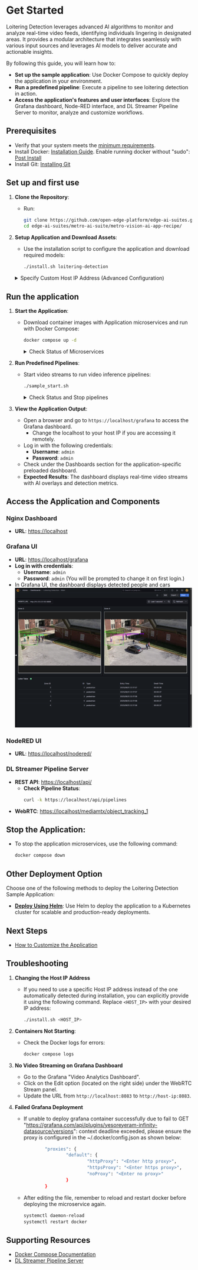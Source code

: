 
# Get Started

Loitering Detection leverages advanced AI algorithms to monitor and analyze real-time video feeds, identifying individuals lingering in designated areas. It provides a modular architecture that integrates seamlessly with various input sources and leverages AI models to deliver accurate and actionable insights.

By following this guide, you will learn how to:
- **Set up the sample application**: Use Docker Compose to quickly deploy the application in your environment.
- **Run a predefined pipeline**: Execute a pipeline to see loitering detection in action.
- **Access the application's features and user interfaces**: Explore the Grafana dashboard, Node-RED interface, and DL Streamer Pipeline Server to monitor, analyze and customize workflows.

## Prerequisites
- Verify that your system meets the [minimum requirements](./system-requirements.md).
- Install Docker: [Installation Guide](https://docs.docker.com/get-docker/).
Enable running docker without "sudo": [Post Install](https://docs.docker.com/engine/install/linux-postinstall/)
- Install Git: [Installing Git](https://git-scm.com/book/en/v2/Getting-Started-Installing-Git)



<!--
**Setup and First Use**: Include installation instructions, basic operation, and initial validation.
-->
## Set up and first use

<!--
**User Story 1**: Setting Up the Application
- **As a developer**, I want to set up the application in my environment, so that I can start exploring its functionality.

**Acceptance Criteria**:
1. Step-by-step instructions for downloading and installing the application.
2. Verification steps to ensure successful setup.
3. Troubleshooting tips for common installation issues.
-->

1. **Clone the Repository**:
   - Run:
     ```bash
     git clone https://github.com/open-edge-platform/edge-ai-suites.git
     cd edge-ai-suites/metro-ai-suite/metro-vision-ai-app-recipe/
     ```

2. **Setup Application and Download Assets**:
   - Use the installation script to configure the application and download required models:
     ```bash
     ./install.sh loitering-detection
     ```

    <details>
    <summary>
    Specify Custom Host IP Address (Advanced Configuration)
    </summary>

    For environments requiring a specific host IP address (such as when using Edge Manageability Toolkit or deploying across different network interfaces), you can explicitly specify the IP address:

    ```bash
    ./install.sh loitering-detection <HOST_IP>
    ```
    Replace `<HOST_IP>` with your target IP address.

    </details>


## Run the application

1. **Start the Application**:
   - Download container images with Application microservices and run with Docker Compose:
     ```bash
     docker compose up -d
     ```

     <details>
     <summary>
     Check Status of Microservices
     </summary>

     - The application starts the following microservices.
     - To check if all microservices are in Running state:
       ```bash
       docker ps
       ```

     **Expected Services:**
     - Grafana Dashboard
     - DL Streamer Pipeline Server
     - MQTT Broker
     - Node-RED (for applications without Scenescape)
     - Scenescape services (for Smart Intersection only)

     </details>

2. **Run Predefined Pipelines**:

   - Start video streams to run video inference pipelines:
     ```bash
     ./sample_start.sh
     ```

     <details>
     <summary>
     Check Status and Stop pipelines
     </summary>

     - To check the status:
       ```bash
       ./sample_status.sh
       ```

     - To stop the pipelines without waiting for video streams to finish replay:
       ```bash
       ./sample_stop.sh
       ```
     </details>

3. **View the Application Output**:
   - Open a browser and go to `https://localhost/grafana` to access the Grafana dashboard.
     - Change the localhost to your host IP if you are accessing it remotely.
   - Log in with the following credentials:
     - **Username**: `admin`
     - **Password**: `admin`
   - Check under the Dashboards section for the application-specific preloaded dashboard.
   - **Expected Results**: The dashboard displays real-time video streams with AI overlays and detection metrics.


## **Access the Application and Components** ##

### **Nginx Dashboard** ###
- **URL**: [https://localhost](https://localhost)

### **Grafana UI** ###
- **URL**: [https://localhost/grafana](https://localhost/grafana)
- **Log in with credentials**:
    - **Username**: `admin`
    - **Password**: `admin` (You will be prompted to change it on first login.)
- In Grafana UI, the dashboard displays detected people and cars
      ![Grafana Dashboard](_images/grafana.png)

### **NodeRED UI** ###
- **URL**: [https://localhost/nodered/](https://localhost/nodered/)

### **DL Streamer Pipeline Server** ###
- **REST API**: [https://localhost/api/](https://localhost/api/)
  - **Check Pipeline Status**:
    ```bash
    curl -k https://localhost/api/pipelines
    ```
- **WebRTC**: [https://localhost/mediamtx/object_tracking_1](https://localhost/mediamtx/object_tracking_1)

## **Stop the Application**:

- To stop the application microservices, use the following command:
  ```bash
  docker compose down
  ```

## Other Deployment Option

Choose one of the following methods to deploy the Loitering Detection Sample Application:

- **[Deploy Using Helm](./how-to-deploy-with-helm.md)**: Use Helm to deploy the application to a Kubernetes cluster for scalable and production-ready deployments.

## Next Steps
- [How to Customize the Application](how-to-customize-application.md)

## Troubleshooting

1. **Changing the Host IP Address**

    - If you need to use a specific Host IP address instead of the one automatically detected during installation, you can explicitly provide it using the following command. Replace `<HOST_IP>` with your desired IP address:

      ```bash
      ./install.sh <HOST_IP>
      ```

2. **Containers Not Starting**:
   - Check the Docker logs for errors:
     ```bash
     docker compose logs
     ```

3. **No Video Streaming on Grafana Dashboard**
    - Go to the Grafana "Video Analytics Dashboard".
    - Click on the Edit option (located on the right side) under the WebRTC Stream panel.
    - Update the URL from `http://localhost:8083` to `http://host-ip:8083`.

4. **Failed Grafana Deployment**
    - If unable to deploy grafana container successfully due to fail to GET "https://grafana.com/api/plugins/yesoreyeram-infinity-datasource/versions": context deadline exceeded, please ensure the proxy is configured in the ~/.docker/config.json as shown below:

      ```bash
              "proxies": {
                      "default": {
                              "httpProxy": "<Enter http proxy>",
                              "httpsProxy": "<Enter https proxy>",
                              "noProxy": "<Enter no proxy>"
                      }
              }
      ```

    - After editing the file, remember to reload and restart docker before deploying the microservice again.

      ```bash
      systemctl daemon-reload
      systemctl restart docker
      ```

## Supporting Resources
- [Docker Compose Documentation](https://docs.docker.com/compose/)
- [DL Streamer Pipeline Server](https://docs.edgeplatform.intel.com/dlstreamer-pipeline-server/3.0.0/user-guide/Overview.html)

